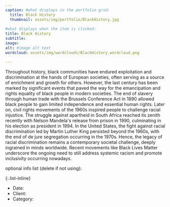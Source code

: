 ```yaml
---
caption: #what displays in the portfolio grid:
  title: Black History
  thumbnail: assets/img/portfolio/BlackHistory.jpg
  
#what displays when the item is clicked:
title: Black History
subtitle: 
image: 
alt: #image alt text
wordcloud: assets/img/wordclouds/BlackHistory_wordcloud.png

---
```

Throughout history, black communities have endured exploitation and discrimination at the hands of European societies, often serving as a source of enrichment and growth for others. However, the last century has been marked by significant events that paved the way for the emancipation and rights equality of black people in modern societies. The end of slavery through human trade with the Brussels Conference Act in 1890 allowed black people to gain limited independence and essential human rights. Later on, civil rights movements of the 1960s inspired people to challenge racial injustice. The struggle against apartheid in South Africa reached its zenith recently with Nelson Mandela's release from prison in 1990, culminating in his election as president in 1994. In the United States, the fight against racial discrimination led by Martin Luther King persisted beyond the 1960s, with the end of de jure segregation occurring in the 1970s. Hence, the legacy of racial discrimination remains a contemporary societal challenge, deeply ingrained in minds worldwide. Recent movements like Black Lives Matter underscore the ongoing need to still address systemic racism and promote inclusivity occurring nowadays.

optional info list (delete if not using):

{:.list-inline} 
- Date: 
- Client: 
- Category: 

